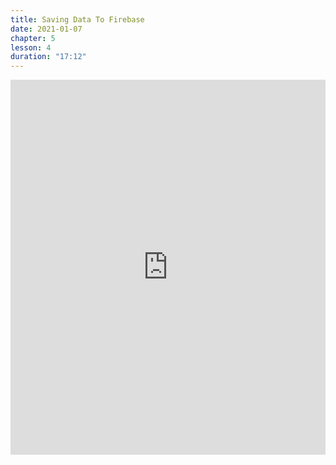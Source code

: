 ```yaml
---
title: Saving Data To Firebase
date: 2021-01-07
chapter: 5
lesson: 4
duration: "17:12"
---
```


<iframe width="100%" height="600" src="https://www.youtube.com/embed/-GKZnJIFxPc?list=PLlvgXQiqkT5Bysu6My5p3j4ghb6lf48gt" title="YouTube video player" frameborder="0" allow="accelerometer; autoplay; clipboard-write; encrypted-media; gyroscope; picture-in-picture" allowfullscreen></iframe>